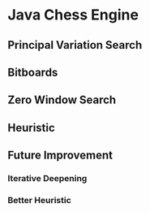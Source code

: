 # Java Chess Engine

## Principal Variation Search

## Bitboards

## Zero Window Search

## Heuristic

## Future Improvement 

### Iterative Deepening

### Better Heuristic



